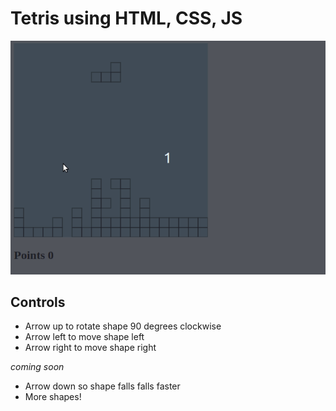 # Tetris using HTML, CSS, JS

![preview](./assets/preview.gif)

## Controls

- Arrow up to rotate shape 90 degrees clockwise
- Arrow left to move shape left
- Arrow right to move shape right

_coming soon_

- Arrow down so shape falls falls faster
- More shapes!
